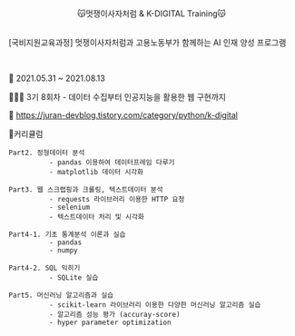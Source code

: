  <center> 😽멋쟁이사자처럼 & K-DIGITAL Training😽 </center>

<br>

[국비지원교육과정] 멋쟁이사자처럼과 고용노동부가 함께하는 AI 인재 양성 프로그램

<br>

📅 2021.05.31 ~ 2021.08.13

👩🏻‍💻 3기 8회차 - 데이터 수집부터 인공지능을 활용한 웹 구현까지

📌 https://juran-devblog.tistory.com/category/python/k-digital

📝커리큘럼

    Part2. 정형데이터 분석
              - pandas 이용하여 데이터프레임 다루기
              - matplotlib 데이터 시각화

    Part3. 웹 스크랩핑과 크롤링, 텍스트데이터 분석
              - requests 라이브러리 이용한 HTTP 요청
              - selenium
              - 텍스트데이터 처리 및 시각화

    Part4-1. 기초 통계분석 이론과 실습
              - pandas
              - numpy

    Part4-2. SQL 익히기
              - SQLite 실습

    Part5. 머신러닝 알고리즘과 실습
              - scikit-learn 라이브러리 이용한 다양한 머신러닝 알고리즘 실습
              - 알고리즘 성능 평가 (accuray-score)
              - hyper parameter optimization
